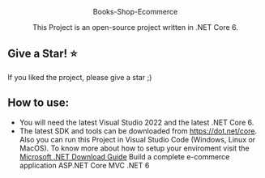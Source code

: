 <div align="center">
  <p>Books-Shop-Ecommerce</p>
  <p>This Project is an open-source project written in .NET Core 6.</p>
</div>

    
## Give a Star! :star:
If you liked the project, please give a star ;)
## How to use:
- You will need the latest Visual Studio 2022 and the latest .NET Core 6.
- The latest SDK and tools can be downloaded from https://dot.net/core.
Also you can run this Project in Visual Studio Code (Windows, Linux or MacOS).
To know more about how to setup your enviroment visit the [Microsoft .NET Download Guide](https://www.microsoft.com/net/download)
Build a complete e-commerce application ASP.NET Core  MVC  .NET 6

 

  

